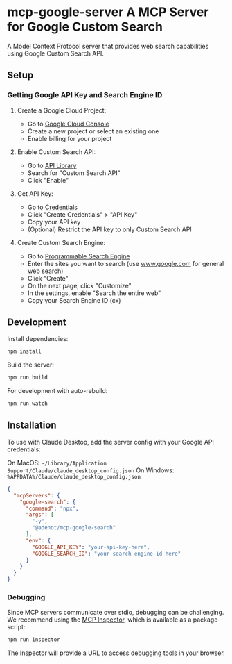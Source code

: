 # mcp-google-server A MCP Server for Google Custom Search

A Model Context Protocol server that provides web search capabilities using Google Custom Search API.

## Setup

### Getting Google API Key and Search Engine ID

1. Create a Google Cloud Project:
   - Go to [Google Cloud Console](https://console.cloud.google.com/)
   - Create a new project or select an existing one
   - Enable billing for your project

2. Enable Custom Search API:
   - Go to [API Library](https://console.cloud.google.com/apis/library)
   - Search for "Custom Search API"
   - Click "Enable"

3. Get API Key:
   - Go to [Credentials](https://console.cloud.google.com/apis/credentials)
   - Click "Create Credentials" > "API Key"
   - Copy your API key
   - (Optional) Restrict the API key to only Custom Search API

4. Create Custom Search Engine:
   - Go to [Programmable Search Engine](https://programmablesearchengine.google.com/create/new)
   - Enter the sites you want to search (use www.google.com for general web search)
   - Click "Create"
   - On the next page, click "Customize"
   - In the settings, enable "Search the entire web"
   - Copy your Search Engine ID (cx)

## Development

Install dependencies:
```bash
npm install
```

Build the server:
```bash
npm run build
```

For development with auto-rebuild:
```bash
npm run watch
```

## Installation

To use with Claude Desktop, add the server config with your Google API credentials:

On MacOS: `~/Library/Application Support/Claude/claude_desktop_config.json`
On Windows: `%APPDATA%/Claude/claude_desktop_config.json`

```json
{
  "mcpServers": {
    "google-search": {
      "command": "npx",
      "args": [
        "-y",
        "@adenot/mcp-google-search"
      ],
      "env": {
        "GOOGLE_API_KEY": "your-api-key-here",
        "GOOGLE_SEARCH_ID": "your-search-engine-id-here"
      }
    }
  }
}
```

### Debugging

Since MCP servers communicate over stdio, debugging can be challenging. We recommend using the [MCP Inspector](https://github.com/modelcontextprotocol/inspector), which is available as a package script:

```bash
npm run inspector
```

The Inspector will provide a URL to access debugging tools in your browser.
